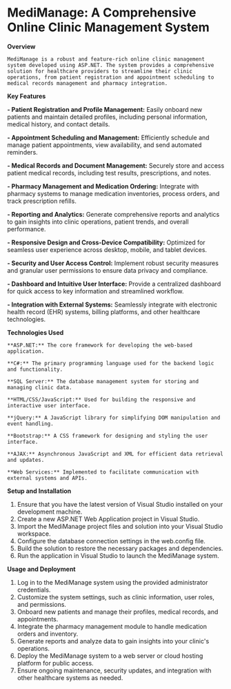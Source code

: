 # MediManage: A Comprehensive Online Clinic Management System

**Overview**

	MediManage is a robust and feature-rich online clinic management system developed using ASP.NET. The system provides a comprehensive solution for healthcare providers to streamline their clinic operations, from patient registration and appointment scheduling to medical records management and pharmacy integration.


**Key Features**

**- Patient Registration and Profile Management:** Easily onboard new patients and maintain detailed profiles, including personal information, medical history, and contact details.

**- Appointment Scheduling and Management:** Efficiently schedule and manage patient appointments, view availability, and send automated reminders.

**- Medical Records and Document Management:** Securely store and access patient medical records, including test results, prescriptions, and notes.

**- Pharmacy Management and Medication Ordering:** Integrate with pharmacy systems to manage medication inventories, process orders, and track prescription refills.

**- Reporting and Analytics:** Generate comprehensive reports and analytics to gain insights into clinic operations, patient trends, and overall performance.

**- Responsive Design and Cross-Device Compatibility:** Optimized for seamless user experience across desktop, mobile, and tablet devices.

**- Security and User Access Control:** Implement robust security measures and granular user permissions to ensure data privacy and compliance.

**- Dashboard and Intuitive User Interface:** Provide a centralized dashboard for quick access to key information and streamlined workflow.

**- Integration with External Systems:** Seamlessly integrate with electronic health record (EHR) systems, billing platforms, and other healthcare technologies.


**Technologies Used**

	**ASP.NET:** The core framework for developing the web-based application.

	**C#:** The primary programming language used for the backend logic and functionality.

	**SQL Server:** The database management system for storing and managing clinic data.

	**HTML/CSS/JavaScript:** Used for building the responsive and interactive user interface.

	**jQuery:** A JavaScript library for simplifying DOM manipulation and event handling.

	**Bootstrap:** A CSS framework for designing and styling the user interface.

	**AJAX:** Asynchronous JavaScript and XML for efficient data retrieval and updates.

	**Web Services:** Implemented to facilitate communication with external systems and APIs.


**Setup and Installation**
1. Ensure that you have the latest version of Visual Studio installed on your development machine.
2. Create a new ASP.NET Web Application project in Visual Studio.
3. Import the MediManage project files and solution into your Visual Studio workspace.
4. Configure the database connection settings in the web.config file.
5. Build the solution to restore the necessary packages and dependencies.
6. Run the application in Visual Studio to launch the MediManage system.
   
   
**Usage and Deployment**
1. Log in to the MediManage system using the provided administrator credentials.
2. Customize the system settings, such as clinic information, user roles, and permissions.
3. Onboard new patients and manage their profiles, medical records, and appointments.
4. Integrate the pharmacy management module to handle medication orders and inventory.
5. Generate reports and analyze data to gain insights into your clinic's operations.
6. Deploy the MediManage system to a web server or cloud hosting platform for public access.
7. Ensure ongoing maintenance, security updates, and integration with other healthcare systems as needed.
